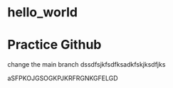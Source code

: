 # hello_world
Practice Github
=======
change the main branch 
dssdfsjkfsdfksadkfskjksdfjks

aSFPKOJGSOGKPJKRFRGNKGFELGD
